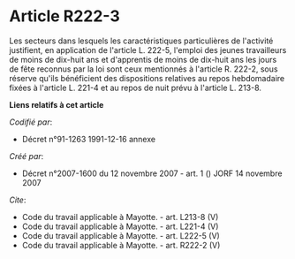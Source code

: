 # Article R222-3

Les secteurs dans lesquels les caractéristiques particulières de l'activité justifient, en application de l'article L. 222-5,
l'emploi des jeunes travailleurs de moins de dix-huit ans et d'apprentis de moins de dix-huit ans les jours de fête reconnus
par la loi sont ceux mentionnés à l'article R. 222-2, sous réserve qu'ils bénéficient des dispositions relatives au repos
hebdomadaire fixées à l'article L. 221-4 et au repos de nuit prévu à l'article L. 213-8.

**Liens relatifs à cet article**

_Codifié par_:

  - Décret n°91-1263 1991-12-16 annexe

_Créé par_:

  - Décret n°2007-1600 du 12 novembre 2007 - art. 1 () JORF 14 novembre 2007

_Cite_:

  - Code du travail applicable à Mayotte. - art. L213-8 (V)
  - Code du travail applicable à Mayotte. - art. L221-4 (V)
  - Code du travail applicable à Mayotte. - art. L222-5 (V)
  - Code du travail applicable à Mayotte. - art. R222-2 (V)
